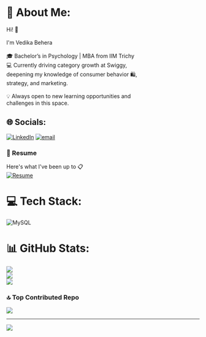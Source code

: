 # 💫 About Me:
Hi! 👋<br><br>I'm Vedika Behera<br><br>🎓 Bachelor’s in Psychology | MBA from IIM Trichy<br>💻 Currently driving category growth at Swiggy,<br>deepening my knowledge of consumer behavior 🛍️,<br>strategy, and marketing.<br><br>💡 Always open to new learning opportunities and<br>challenges in this space.


## 🌐 Socials:
[![LinkedIn](https://img.shields.io/badge/LinkedIn-%230077B5.svg?logo=linkedin&logoColor=white)](https://linkedin.com/in/https://www.linkedin.com/in/vedikabehera/) [![email](https://img.shields.io/badge/Email-D14836?logo=gmail&logoColor=white)](mailto:beheravedika@gmail.com) 

### 📄 Resume
Here's what I've been up to 📋  
[![Resume](https://img.shields.io/badge/View%20My%20Resume-green?style=for-the-badge&logo=adobeacrobatreader&logoColor=white)](https://smallpdf.com/file#s=242980f0-b91a-463d-bcee-60a1b2290f44)


# 💻 Tech Stack:
![MySQL](https://img.shields.io/badge/mysql-4479A1.svg?style=flat&logo=mysql&logoColor=white)
# 📊 GitHub Stats:
![](https://github-readme-stats.vercel.app/api?username=VedikaBehera&theme=merko&hide_border=false&include_all_commits=false&count_private=false)<br/>
![](https://nirzak-streak-stats.vercel.app/?user=VedikaBehera&theme=merko&hide_border=false)<br/>
![](https://github-readme-stats.vercel.app/api/top-langs/?username=VedikaBehera&theme=merko&hide_border=false&include_all_commits=false&count_private=false&layout=compact)

### 🔝 Top Contributed Repo
![](https://github-contributor-stats.vercel.app/api?username=VedikaBehera&limit=5&theme=dark&combine_all_yearly_contributions=true)

---
[![](https://visitcount.itsvg.in/api?id=VedikaBehera&icon=0&color=0)](https://visitcount.itsvg.in)

<!-- Proudly created with GPRM ( https://gprm.itsvg.in ) -->
